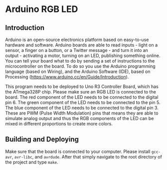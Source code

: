 # Arduino RGB LED

## Introduction

Arduino is an open-source electronics platform based on easy-to-use hardware and software. Arduino boards are able to read inputs - light on a sensor, a finger on a button, or a Twitter message - and turn it into an output - activating a motor, turning on an LED, publishing something online. You can tell your board what to do by sending a set of instructions to the microcontroller on the board. To do so you use the Arduino programming language (based on Wiring), and the Arduino Software (IDE), based on Processing (https://www.arduino.cc/en/Guide/Introduction).

This program needs to be deployed to Uno R3 Controller Board, which has the ATmega328P chip. Please make sure an RGB LED is connected to the board. The red component of the LED needs to be connected to the digital pin 6. The green component of the LED needs to be connected to the pin 5. The blue component of the LED needs to be connected to the digital pin 3. These are PWM (Pulse Width Modulation) pins that means they are able to simulate analog output and thus the RGB components of the LED can be mixed in different proportions to create more colors.

## Building and Deploying

Make sure that the board is connected to your computer. Please install `gcc-avr`, `avr-libc`, and `avrdude`. After that simply navigate to the root directory of the project and type `make`.
